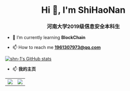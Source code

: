 
<h1 align="center">Hi 👋, I'm ShiHaoNan</h1>
<h3 align="center">河南大学2019级信息安全本科生</h3>

- 🌱 I’m currently learning **BlockChain**

- 📫 How to reach me **1961307973@qq.com**

[![shn-1's GitHub stats](https://github-readme-stats.vercel.app/api?username=shn-1)](https://github.com/anuraghazra/github-readme-stats)




- 📫 **我的主页**

<table frame=void rules=none><tr>
<td> <img src="https://stats.justsong.cn/api/csdn?id=shn111&theme=dark"> </td>
<td> <img src="https://stats.justsong.cn/api/csdn?id=shn111&theme=dark"> </td>
</tr></table>
